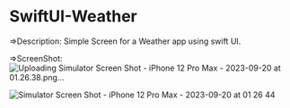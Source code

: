 # SwiftUI-Weather
=>Description:
Simple Screen for a Weather app using swift UI.


=>ScreenShot:
![Uploading Simulator Screen Shot - iPhone 12 Pro Max - 2023-09-20 at 01.26.38.png…]()



![Simulator Screen Shot - iPhone 12 Pro Max - 2023-09-20 at 01 26 44](https://github.com/Ahmed-Hamam94/SwiftUI-Weather/assets/107306578/1d5f21bd-5a00-40f9-907f-9f7a3e8aa67f)
